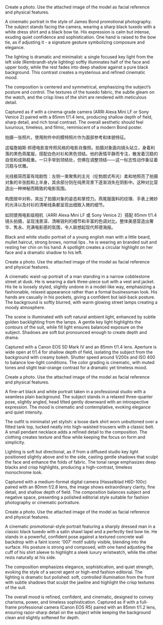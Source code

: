 Create a photo. Use the attached image of the model as facial reference and physical features.

A cinematic portrait in the style of James Bond promotional photography. The subject stands facing the camera, wearing a sharp black tuxedo with a white dress shirt and a black bow tie. His expression is calm but intense, exuding quiet confidence and sophistication. One hand is raised to the bow tie, as if adjusting it - a signature gesture symbolizing composure and elegance.

The lighting is dramatic and minimalist: a single focused key light from the left side (Rembrandt-style lighting) softly illuminates half of the face and upper body, while the rest fades into deep shadow against a pure black background. This contrast creates a mysterious and refined cinematic mood.

The composition is centered and symmetrical, emphasizing the subject’s posture and control. The textures of the tuxedo fabric, the subtle gleam on the watch, and the crisp lines of the shirt are rendered with meticulous detail.

Captured as if with a cinema-grade camera (ARRI Alexa Mini LF or Sony Venice 2) paired with a 85mm f/1.4 lens, producing shallow depth of field, sharp detail, and rich tonal contrast. The overall aesthetic should feel luxurious, timeless, and filmic, reminiscent of a modern Bond poster.


拍摄一张照片。使用附件中的模特照片作为面部参考和体貌特征。

这幅詹姆斯·邦德电影宣传照风格的电影肖像照。拍摄对象面向镜头站立，身着利落的黑色燕尾服，搭配白色衬衫和黑色领结。他的表情平静而专注，散发着沉稳的自信和成熟稳重。一只手举到领结处，仿佛在调整领结——这一标志性动作象征着沉稳与优雅。

光线极简而富有戏剧性：左侧一束聚焦的主光（伦勃朗式布光）柔和地照亮了拍摄对象的半张脸和上半身，其余部分则在纯黑背景下逐渐消失在阴影中。这种对比营造出一种神秘而精致的电影氛围。

构图居中对称，突出了拍摄对象的姿态和掌控力。燕尾服面料的纹理、手表上微妙的光泽以及衬衫的清晰线条都呈现出细致入微的细节。

如同使用电影级相机（ARRI Alexa Mini LF 或 Sony Venice 2）搭配 85mm f/1.4 镜头拍摄，呈现浅景深、清晰锐利的细节和丰富的色调对比。整体美感营造出奢华、隽永、充满电影感的氛围，令人联想起现代邦德海报。

Black and white studio portrait of a young english man with a little beard, mullet haircut, strong brows, normal lips . he is wearing an branded suit and resting her chin on his hand. A spotlight creates a circular highlight on her face and a dramatic shadow to his left.


Create a photo. Use the attached image of the model as facial reference and physical features.  

A cinematic waist-up portrait of a man standing in a narrow cobblestone street at dusk. He is wearing a dark three-piece suit with a vest and jacket. His tie is loosely styled, slightly undone in a model-like way, emphasizing a fashionable, relaxed appearance rather than a formal businessman look. His hands are casually in his pockets, giving a confident but laid-back posture. The background is softly blurred, with warm glowing street lamps creating a moody atmosphere.

The scene is illuminated with soft natural ambient light, enhanced by subtle golden backlighting from the lamps. A gentle key light highlights the contours of the suit, while fill light ensures balanced exposure on the subject. Shadows are soft but pronounced enough to create depth and drama.

Captured with a Canon EOS 5D Mark IV and an 85mm f/1.4 lens. Aperture is wide open at f/1.4 for shallow depth of field, isolating the subject from the background with creamy bokeh. Shutter speed around 1/200s and ISO 400 to balance low-light conditions. The color grading is cinematic, with muted tones and slight teal-orange contrast for a dramatic yet timeless mood.


Create a photo. Use the attached image of the model as facial reference and physical features.

A fine-art black and white portrait taken in a professional studio with a seamless plain background. The subject stands in a relaxed three-quarter pose, slightly angled, head tilted gently downward with an introspective expression. The mood is cinematic and contemplative, evoking elegance and quiet intensity.

The outfit is minimalist yet stylish: a loose dark shirt worn unbuttoned over a fitted tank top, tucked neatly into high-waisted trousers with a classic belt. A small pendant necklace adds a refined detail to the composition. The clothing creates texture and flow while keeping the focus on form and simplicity.

Lighting is soft but directional, as if from a diffused studio key light positioned slightly above and to the side, casting gentle shadows that sculpt the face and enhance the folds of fabric. The tonal range emphasizes deep blacks and crisp highlights, producing a high-contrast, timeless monochrome look.

Captured with a medium-format digital camera (Hasselblad H6D-100c) paired with an 80mm f/2.8 lens, the image shows extraordinary clarity, fine detail, and shallow depth of field. The composition balances subject and negative space, presenting a polished editorial style suitable for fashion photography or cinematic portraiture.


Create a photo. Use the attached image of the model as facial reference and physical features.

A cinematic promotional-style portrait featuring a sharply dressed man in a classic black tuxedo with a satin shawl lapel and a perfectly tied bow tie. He stands in a powerful, confident pose against a textured concrete wall backdrop with a faint iconic ‘007’ motif subtly visible, blending into the surface. His posture is strong and composed, with one hand adjusting the cuff of his shirt sleeve to highlight a sleek luxury wristwatch, while the other rests naturally at his side.

The composition emphasizes elegance, sophistication, and quiet strength, evoking the style of a secret agent or high-end fashion editorial. The lighting is dramatic but polished: soft, controlled illumination from the front with subtle shadows that sculpt the jawline and highlight the crisp textures of the suit.

The overall mood is refined, confident, and cinematic, designed to convey charisma, power, and timeless sophistication. Captured as if with a full-frame professional camera (Canon EOS R5) paired with an 85mm f/1.2 lens, ensuring razor-sharp detail on the subject while keeping the background clean and slightly softened for depth.



